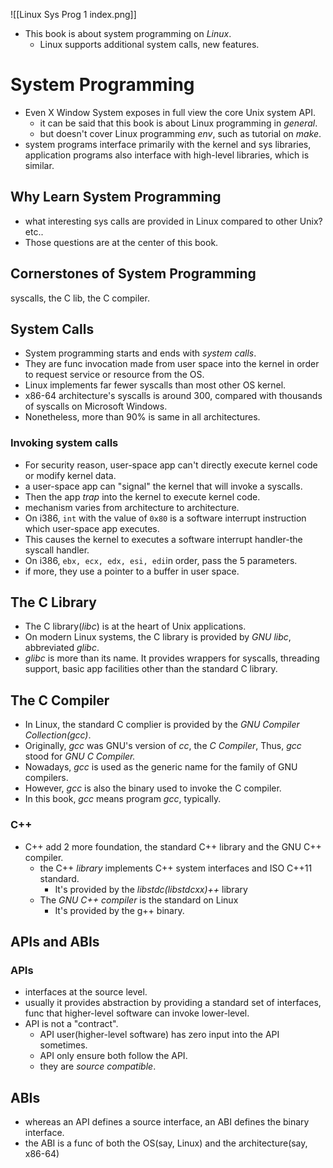 ![[Linux Sys Prog 1 index.png]]
- This book is about system programming on *Linux*.
	- Linux supports additional system calls, new features.
# System Programming
- Even X Window System exposes in full view the core Unix system API.
	- it can be said that this book is about Linux programming in *general*.
	- but doesn't cover Linux programming *env*, such as tutorial on *make*.
- system programs interface primarily with the kernel and sys libraries, application programs also interface with high-level libraries, which is similar.
## Why Learn System Programming
- what interesting sys calls are provided in Linux compared to other Unix? etc..
- Those questions are at the center of this book.
## Cornerstones of System Programming
syscalls, the C lib, the C compiler.
## System Calls
- System programming starts and ends with *system calls*.
- They are func invocation made from user space into the kernel in order to request service or resource from the OS.
- Linux implements far fewer syscalls than most other OS kernel.
- x86-64 architecture's syscalls is around 300, compared with thousands of syscalls on Microsoft Windows.
- Nonetheless, more than 90% is same in all architectures.
### Invoking system calls
- For security reason, user-space app can't directly execute kernel code or modify kernel data.
- a user-space app can "signal" the kernel that will invoke a syscalls.
- Then the app *trap* into the kernel to execute kernel code.
- mechanism varies from architecture to architecture.
- On i386, `int` with the value of `0x80` is a software interrupt instruction which user-space app executes.
- This causes the kernel to executes a software interrupt handler-the syscall handler.
- On i386, `ebx, ecx, edx, esi, edi`in order, pass the 5 parameters.
- if more, they use a pointer to a buffer in user space.
## The C Library
- The C library(*libc*) is at the heart of Unix applications.
- On modern Linux systems, the C library is provided by *GNU libc*, abbreviated *glibc*.
- *glibc* is more than its name. It provides wrappers for syscalls, threading support, basic app facilities other than the standard C library.
## The C Compiler
- In Linux, the standard C complier is provided by the *GNU Compiler Collection(gcc)*.
- Originally, *gcc* was GNU's version of *cc*, the *C Compiler*, Thus, *gcc* stood for *GNU C Compiler.*
- Nowadays, *gcc* is used as the generic name for the family of GNU compilers.
- However, *gcc* is also the binary used to invoke the C compiler.
- In this book, *gcc* means program *gcc*, typically.
### C++
- C++ add 2 more foundation, the standard C++ library and the GNU C++ compiler.
	- the C++ *library* implements C++ system interfaces and ISO C++11 standard.
		- It's provided by the *libstdc(libstdcxx)++* library
	- The *GNU C++ compiler* is the standard on Linux
		- It's provided by the g++ binary.
## APIs and ABIs
### APIs
- interfaces at the source level.
- usually it provides abstraction by providing a standard set of interfaces, func that higher-level  software can invoke lower-level.
- API is not a "contract".
	- API user(higher-level software) has zero input into the API sometimes.
	- API only ensure both follow the API.
	- they are *source compatible*.
## ABIs
- whereas an API defines a source interface, an ABI defines the binary interface.
- the ABI is a func of both the OS(say, Linux) and the architecture(say, x86-64)